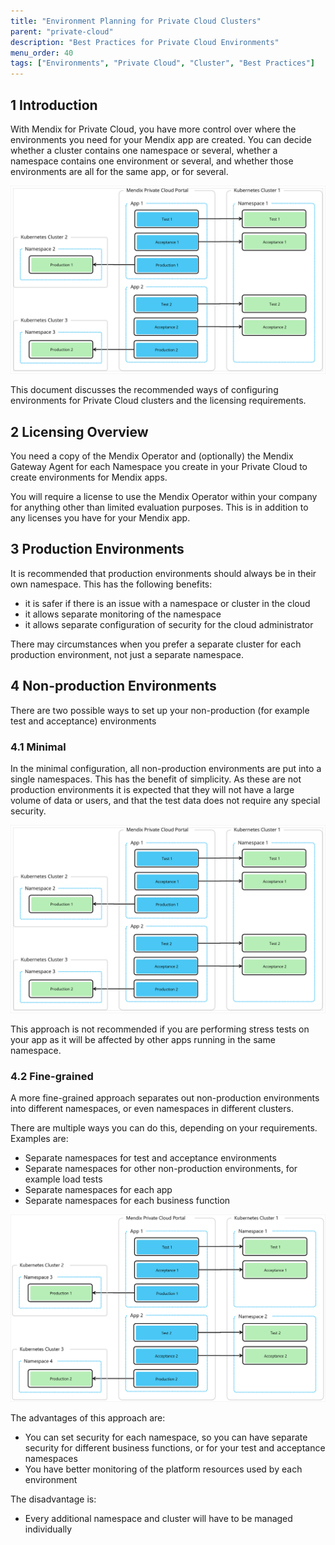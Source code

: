 ```yaml
---
title: "Environment Planning for Private Cloud Clusters"
parent: "private-cloud"
description: "Best Practices for Private Cloud Environments"
menu_order: 40
tags: ["Environments", "Private Cloud", "Cluster", "Best Practices"]
---
```


## 1 Introduction

With Mendix for Private Cloud, you have more control over where the environments you need for your Mendix app are created. You can decide whether a cluster contains one namespace or several, whether a namespace contains one environment or several, and whether those environments are all for the same app, or for several.

![Example of distributing environments in different clusters](attachments/private-cloud/mx4pc-environments-minimal.png)

This document discusses the recommended ways of configuring environments for Private Cloud clusters and the licensing requirements.

## 2 Licensing Overview

You need a copy of the Mendix Operator and (optionally) the Mendix Gateway Agent for each Namespace you create in your Private Cloud to create environments for Mendix apps.

You will require a license to use the Mendix Operator within your company for anything other than limited evaluation purposes. This is in addition to any licenses you have for your Mendix app.

## 3 Production Environments

It is recommended that production environments should always be in their own namespace. This has the following benefits:

* it is safer if there is an issue with a namespace or cluster in the cloud
* it allows separate monitoring of the namespace
* it allows separate configuration of security for the cloud administrator

There may circumstances when you prefer a separate cluster for each production environment, not just a separate namespace.

## 4 Non-production Environments

There are two possible ways to set up your non-production (for example test and acceptance) environments

### 4.1 Minimal

In the minimal configuration, all non-production environments are put into a single namespaces. This has the benefit of simplicity. As these are not production environments it is expected that they will not have a large volume of data or users, and that the test data does not require any special security.

![Example of minimal configuration of environments where all non-production environments are created in a single namespace](attachments/private-cloud/mx4pc-environments-minimal.png)

This approach is not recommended if you are performing stress tests on your app as it will be affected by other apps running in the same namespace.

### 4.2 Fine-grained

A more fine-grained approach separates out non-production environments into different namespaces, or even namespaces in different clusters.

There are multiple ways you can do this, depending on your requirements. Examples are:

* Separate namespaces for test and acceptance environments
* Separate namespaces for other non-production environments, for example load tests
* Separate namespaces for each app
* Separate namespaces for each business function

![Example of fine-grained configuration of environments](attachments/private-cloud/mx4pc-environments-fine-grained.png)

The advantages of this approach are:

* You can set security for each namespace, so you can have separate security for different business functions, or for your test and acceptance namespaces
* You have better monitoring of the platform resources used by each environment

The disadvantage is:

* Every additional namespace and cluster will have to be managed individually

